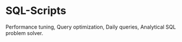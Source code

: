 # SQL-Scripts
Performance tuning, Query optimization, Daily queries, Analytical SQL problem solver.
